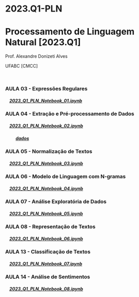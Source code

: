 # 2023.Q1-PLN
# Processamento de Linguagem Natural [2023.Q1]

Prof. Alexandre Donizeti Alves

UFABC [CMCC]

<br>

### **AULA 03 - Expressões Regulares**

##### &nbsp;&nbsp;&nbsp; [2023_Q1_PLN_Notebook_01.ipynb](https://github.com/adalves-ufabc/2023.Q1-PLN/blob/main/Aula%2003/2023_Q1_PLN_Notebook_01.ipynb)

### **AULA 04 - Extração e Pré-processamento de Dados**

##### &nbsp;&nbsp;&nbsp; [2023_Q1_PLN_Notebook_02.ipynb](https://github.com/adalves-ufabc/2023.Q1-PLN/blob/main/Aula%2004/2023_Q1_PLN_Notebook_02.ipynb)

##### &nbsp;&nbsp;&nbsp;&nbsp;&nbsp;&nbsp;&nbsp;&nbsp;&nbsp; [dados](https://github.com/adalves-ufabc/2023.Q1-PLN/tree/main/Aula%2004/dados) 

### **AULA 05 - Normalização de Textos**

##### &nbsp;&nbsp;&nbsp; [2023_Q1_PLN_Notebook_03.ipynb](https://github.com/adalves-ufabc/2023.Q1-PLN/blob/main/Aula%2005/2023_Q1_PLN_Notebook_03.ipynb)

### **AULA 06 - Modelo de Linguagem com N-gramas**

##### &nbsp;&nbsp;&nbsp; [2023_Q1_PLN_Notebook_04.ipynb](https://github.com/adalves-ufabc/2023.Q1-PLN/blob/main/Aula%2006/2023_Q1_PLN_Notebook_04.ipynb)

### **AULA 07 - Análise Exploratória de Dados**

##### &nbsp;&nbsp;&nbsp; [2023_Q1_PLN_Notebook_05.ipynb](https://github.com/adalves-ufabc/2023.Q1-PLN/blob/main/Aula%2007/2023_Q1_PLN_Notebook_05.ipynb)

### **AULA 08 - Representação de Textos**

##### &nbsp;&nbsp;&nbsp; [2023_Q1_PLN_Notebook_06.ipynb](https://github.com/adalves-ufabc/2023.Q1-PLN/blob/main/Aula%2008/2023_Q1_PLN_Notebook_06.ipynb)

### **AULA 13 - Classificação de Textos**

##### &nbsp;&nbsp;&nbsp; [2023_Q1_PLN_Notebook_07.ipynb](https://github.com/adalves-ufabc/2023.Q1-PLN/blob/main/Aula%2013/2023_Q1_PLN_Notebook_07.ipynb)

### **AULA 14 - Análise de Sentimentos**

##### &nbsp;&nbsp;&nbsp; [2023_Q1_PLN_Notebook_08.ipynb](https://github.com/adalves-ufabc/2023.Q1-PLN/blob/main/Aula%2014/2023_Q1_PLN_Notebook_08.ipynb)

